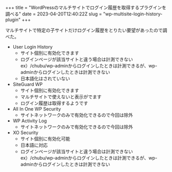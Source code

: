 +++
title = "WordPressのマルチサイトでログイン履歴を取得するプラグインを調べる"
date = 2023-04-20T12:40:22Z
slug = "wp-multisite-login-history-plugin"
+++

マルチサイトで特定の子サイトだけログイン履歴をとりたい要望があったので調べた。

- User Login History
    - サイト個別に有効化できます
    - ログインページが該当サイトと違う場合は計測できない
        ex）/chubu/wp-adminからログインしたときは計測できるが、wp-adminからログインしたときは計測できない<br>
    - 日本語化はされていない
- SiteGuard WP
    - サイト個別に有効化できます
    - マルチサイトで使えないと表示がでます
    - ログイン履歴は取得するようです
- All In One WP Security
    - サイトネットワークのみで有効化できるので今回は除外
- WP Activity Log
    - サイトネットワークのみで有効化できるので今回は除外
- XO Security
    - サイト個別に有効化可能
    - 日本語に対応
    - ログインページが該当サイトと違う場合は計測できない
        ex）/chubu/wp-adminからログインしたときは計測できるが、wp-adminからログインしたときは計測できない